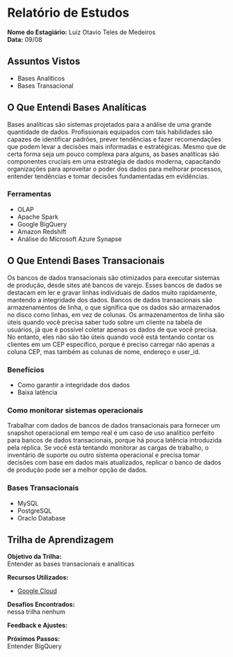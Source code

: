 # Relatório de Estudos

**Nome do Estagiário:** Luiz Otavio Teles de Medeiros  
**Data:** 09/08

## Assuntos Vistos

- Bases Analíticos
- Bases Transacional


## O Que Entendi Bases Analíticas

Bases analíticas são sistemas projetados para a análise de uma grande quantidade de dados. Profissionais equipados com tais habilidades são capazes de identificar padrões, prever tendências e fazer recomendações que podem levar a decisões mais informadas e estratégicas. Mesmo que de certa forma seja um pouco complexa para alguns, as bases analíticas são componentes cruciais em uma estratégia de dados moderna, capacitando organizações para aproveitar o poder dos dados para melhorar processos, entender tendências e tomar decisões fundamentadas em evidências.

### Ferramentas
- OLAP
- Apache Spark
- Google BigQuery
- Amazon Redshift
- Análise do Microsoft Azure Synapse

## O Que Entendi Bases Transacionais
Os bancos de dados transacionais são otimizados para executar sistemas de produção, desde sites até bancos de varejo. Esses bancos de dados se destacam em ler e gravar linhas individuais de dados muito rapidamente, mantendo a integridade dos dados. Bancos de dados transacionais são armazenamentos de linha, o que significa que os dados são armazenados no disco como linhas, em vez de colunas. Os armazenamentos de linha são úteis quando você precisa saber tudo sobre um cliente na tabela de usuários, já que é possível coletar apenas os dados de que você precisa. No entanto, eles não são tão úteis quando você está tentando contar os clientes em um CEP específico, porque é preciso carregar não apenas a coluna CEP, mas também as colunas de nome, endereço e user_id.

### Benefícios 
- Como garantir a integridade dos dados
- Baixa latência

### Como monitorar sistemas operacionais
Trabalhar com dados de bancos de dados transacionais para fornecer um snapshot operacional em tempo real é um caso de uso analítico perfeito para bancos de dados transacionais, porque há pouca latência introduzida pela réplica. Se você está tentando monitorar as cargas de trabalho, o inventário de suporte ou outro sistema operacional e precisa tomar decisões com base em dados mais atualizados, replicar o banco de dados de produção pode ser a melhor opção de dados.

### Bases Transacionais

- MySQL
- PostgreSQL
- Oraclo Database


## Trilha de Aprendizagem


**Objetivo da Trilha:**  
Entender as bases transacionais e analiticas





**Recursos Utilizados:**  
- [Google Cloud](https://cloud.google.com/learn/what-are-transactional-databases?hl=pt-BR)



**Desafios Encontrados:**  
nessa trilha nenhum

**Feedback e Ajustes:**  


**Próximos Passos:**  
Entender BigQuery